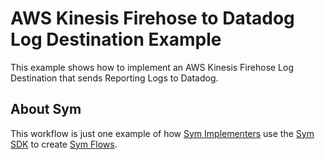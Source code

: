 # AWS Kinesis Firehose to Datadog Log Destination Example

This example shows how to implement an AWS Kinesis Firehose Log Destination that sends Reporting Logs to Datadog.

## About Sym

This workflow is just one example of how [Sym Implementers](https://docs.symops.com/docs/sym-for-implementers) use the [Sym SDK](https://docs.symops.com/docs) to create [Sym Flows](https://docs.symops.com/docs/flows).
